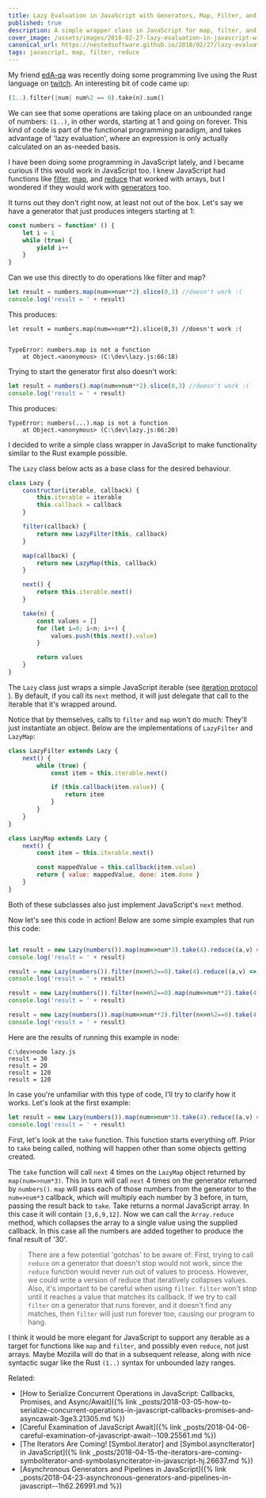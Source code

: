 ```yaml
---
title: Lazy Evaluation in JavaScript with Generators, Map, Filter, and Reduce
published: true
description: A simple wrapper class in JavaScript for map, filter, and reduce
cover_image: /assets/images/2018-02-27-lazy-evaluation-in-javascript-with-generators-map-filter-and-reduce--36h5.21002/qibwx9lwo3mi62m77tbh.jpg
canonical_url: https://nestedsoftware.github.io/2018/02/27/lazy-evaluation-in-javascript-with-generators-map-filter-and-reduce-36h5.21002.html
tags: javascript, map, filter, reduce
---
```


My friend [edA-qa](https://dev.to/mortoray) was recently doing some programming live using the Rust language on [twitch](https://www.twitch.tv/mortoray). An interesting bit of code came up: 

```rust
(1..).filter(|num| num%2 == 0).take(n).sum() 
```

We can see that some operations are taking place on an unbounded range of numbers: `(1..)`, in other words, starting at 1 and going on forever. This kind of code is part of the functional programming paradigm, and takes advantage of 'lazy evaluation', where an expression is only actually calculated on an as-needed basis.

I have been doing some programming in JavaScript lately, and I became curious if this would work in JavaScript too. I knew JavaScript had functions like [filter](https://developer.mozilla.org/en-US/docs/Web/JavaScript/Reference/Global_Objects/Array/filter), [map](https://developer.mozilla.org/en-US/docs/Web/JavaScript/Reference/Global_Objects/Array/map), and [reduce](https://developer.mozilla.org/en-US/docs/Web/JavaScript/Reference/Global_Objects/Array/reduce) that worked with arrays, but I wondered if they would work with [generators](https://developer.mozilla.org/en-US/docs/Web/JavaScript/Guide/Iterators_and_Generators) too.

It turns out they don't right now, at least not out of the box. Let's say we have a generator that just produces integers starting at 1:

```javascript
const numbers = function* () {
	let i = 1
	while (true) {
		yield i++ 
	}
}
```
Can we use this directly to do operations like filter and map?

```javascript
let result = numbers.map(num=>num**2).slice(0,3) //doesn't work :(
console.log('result = ' + result)
```

This produces: 

```
let result = numbers.map(num=>num**2).slice(0,3) //doesn't work :(
                 ^

TypeError: numbers.map is not a function
    at Object.<anonymous> (C:\dev\lazy.js:66:18)
```

Trying to start the generator first also doesn't work:

```javascript
let result = numbers().map(num=>num**2).slice(0,3) //doesn't work :(
console.log('result = ' + result)
```
This produces:

```
TypeError: numbers(...).map is not a function
    at Object.<anonymous> (C:\dev\lazy.js:66:20)
```

I decided to write a simple class wrapper in JavaScript to make functionality similar to the Rust example possible.

The `Lazy` class below acts as a base class for the desired behaviour.

```javascript
class Lazy {
	constructor(iterable, callback) {
		this.iterable = iterable
		this.callback = callback
	}

	filter(callback) {
		return new LazyFilter(this, callback)
	}

	map(callback) {
		return new LazyMap(this, callback)
	}

	next() {
		return this.iterable.next()
	}

	take(n) {
		const values = []
		for (let i=0; i<n; i++) {
			values.push(this.next().value)
		}

		return values
	}
}  
```        

The `Lazy` class just wraps a simple JavaScript iterable (see [iteration protocol](https://developer.mozilla.org/en-US/docs/Web/JavaScript/Reference/Iteration_protocols) ). By default, if you call its `next` method, it will just delegate that call to the iterable that it's wrapped around.      

Notice that by themselves, calls to `filter` and `map` won't do much: They'll just instantiate an object. Below are the implementations of `LazyFilter` and `LazyMap`:

```javascript
class LazyFilter extends Lazy {
	next() {
		while (true) {
			const item = this.iterable.next()

			if (this.callback(item.value)) {
				return item
			}
		}
	}
}

class LazyMap extends Lazy {
	next() {
		const item = this.iterable.next()

		const mappedValue = this.callback(item.value)
		return { value: mappedValue, done: item.done }
	}
}

```
                                                                                                                                                                                                                                                                                                                                                                                                                                                                                                                                                                                                                                                                                                                                                                                                                                                                                                                                                                                                                                                                                                                                                                                                                                                                                                                                                                                                                                                                                                                                                                                                                                                                                                                                                                                                                                                                                                                                                                                                                                                                                                                                                                                                                                                                                                                                                                                                                                                                                                                                                                                                                                                                                                                                                                                                                                                                                                                                                                                                                                                                                                                                                                                                                                                                                                                                                                                                                                                                                                                                                                                                                                                                                                                                                                                                                                                                                                                                                                                                                                                                                                                                                                                                                                                                                                                                                                                                                                                                                                                                                                                                                                                                                                                                                                                                                                                                                                                                                                                                                                                                                                                                                                                                                                                                                                                                                                                                                                                                                                                                                                                                                                                                                                                                                                                                                                                                                                                                                                                                                                                                                                                                                                                                                                                                                                                                                                                                                                                                                                                                                                                                                                                                                                                                                                                                                                                                                                                                                                                                                                                                                                                                                                                                                                                                                                                                                                                                                                                                                                                                                                                                                                                                                                                                                                                                                                                                                                                                                                                                                                                                                                                                                                                                                                                                                                                                                                                                                                                                                                                                                                                                                                                                                                                                                                                                                                                                                                                                                                                                                                                                                                                                                                                                                                                                                                                                                                                                                                                                                                                                                                                                                                                                                                                                                                                                                                                                                                                                                                                                                                                                                                                                                                                                                                                                                                                                                                                                                                                                                                                                                                                                                                                                                                                                                                                                                                                                                                                                                                                                                                                                                                                                                                                                                                                                                                                                                                                                                                                                                                                                                                                                                                                                                                                                                                                                                                                                                                                                                                                                                                                                                                                                                                                                                                                                                                                                                                                                                                           
Both of these subclasses also just implement JavaScript's `next` method. 

Now let's see this code in action! Below are some simple examples that run this code:


```javascript

let result = new Lazy(numbers()).map(num=>num*3).take(4).reduce((a,v) => a + v)
console.log('result = ' + result)

result = new Lazy(numbers()).filter(n=>n%2==0).take(4).reduce((a,v) => a + v)
console.log('result = ' + result)

result = new Lazy(numbers()).filter(n=>n%2==0).map(num=>num**2).take(4).reduce((a,v) => a + v)
console.log('result = ' + result)

result = new Lazy(numbers()).map(num=>num**2).filter(n=>n%2==0).take(4).reduce((a,v) => a + v)
console.log('result = ' + result)

```


Here are the results of running this example in node:


```
C:\dev>node lazy.js
result = 30
result = 20
result = 120
result = 120
```

In case you're unfamiliar with this type of code, I'll try to clarify how it works. Let's look at the first example: 

```javascript
let result = new Lazy(numbers()).map(num=>num*3).take(4).reduce((a,v) => a + v)
console.log('result = ' + result)
```

First, let's look at the `take` function. This function starts everything off. Prior to `take` being called, nothing will happen other than some objects getting created. 

The `take` function will call `next` 4 times on the `LazyMap` object returned by `map(num=>num*3)`. This in turn will call `next` 4 times on the generator returned by `numbers()`. `map` will pass each of those numbers from the generator to the `num=>num*3` callback, which will multiply each number by 3 before, in turn, passing the result back to `take`. Take returns a normal JavaScript array. In this case it will contain `[3,6,9,12]`. Now we can call the `Array.reduce` method, which collapses the array to a single value using the supplied callback. In this case all the numbers are added together to produce the final result of '30'. 

>There are a few potential 'gotchas' to be aware of: First, trying to call `reduce` on a generator that doesn't stop would not work, since the `reduce` function would never run out of values to process. However, we could write a version of reduce that iteratively collapses values. Also, it's important to be careful when using `filter`. `filter` won't stop until  it reaches a value that matches its callback. If we try to call `filter` on a generator that runs forever, and it doesn't find any matches, then `filter` will just run forever too, causing our program to hang.

I think it would be more elegant for JavaScript to support any iterable as a target for functions like `map` and `filter`, and possibly even `reduce`, not just arrays. Maybe Mozilla will do that in a subsequent release, along with nice syntactic sugar like the Rust `(1..)` syntax for unbounded lazy ranges.

Related:

* [How to Serialize Concurrent Operations in JavaScript: Callbacks, Promises, and Async/Await]({% link _posts/2018-03-05-how-to-serialize-concurrent-operations-in-javascript-callbacks-promises-and-asyncawait-3ge3.21305.md %})
* [Careful Examination of JavaScript Await]({% link _posts/2018-04-06-careful-examination-of-javascript-await--109.25561.md %})
* [The Iterators Are Coming! [Symbol.iterator] and [Symbol.asyncIterator] in JavaScript]({% link _posts/2018-04-15-the-iterators-are-coming-symboliterator-and-symbolasynciterator-in-javascript-hj.26637.md %})
* [Asynchronous Generators and Pipelines in JavaScript]({% link _posts/2018-04-23-asynchronous-generators-and-pipelines-in-javascript--1h62.26991.md %})